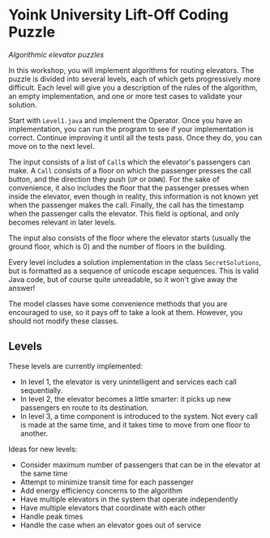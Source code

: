 # Yoink University Lift-Off Coding Puzzle

_Algorithmic elevator puzzles_

In this workshop, you will implement algorithms for routing elevators. The puzzle is divided into several levels, each of which gets progressively more difficult. Each level will give you a description of the rules of the algorithm, an empty implementation, and one or more test cases to validate your solution.

Start with `Level1.java` and implement the Operator. Once you have an implementation, you can run the program to see if your implementation is correct. Continue improving it until all the tests pass. Once they do, you can move on to the next level.

The input consists of a list of `Call`s which the elevator's passengers can make. A `Call` consists of a floor on which the passenger presses the call button, and the direction they push (`UP` or `DOWN`). For the sake of convenience, it also includes the floor that the passenger presses when inside the elevator, even though in reality, this information is not known yet when the passenger makes the call. Finally, the call has the timestamp when the passenger calls the elevator. This field is optional, and only becomes relevant in later levels.

The input also consists of the floor where the elevator starts (usually the ground floor, which is 0) and the number of floors in the building.

Every level includes a solution implementation in the class `SecretSolutions`, but is formatted as a sequence of unicode escape sequences. This is valid Java code, but of course quite unreadable, so it won't give away the answer!

The model classes have some convenience methods that you are encouraged to use, so it pays off to take a look at them. However, you should not modify these classes.

## Levels

These levels are currently implemented:

- In level 1, the elevator is very unintelligent and services each call sequentially.
- In level 2, the elevator becomes a little smarter: it picks up new passengers en route to its destination.
- In level 3, a time component is introduced to the system. Not every call is made at the same time, and it takes time to move from one floor to another.

Ideas for new levels:

- Consider maximum number of passengers that can be in the elevator at the same time
- Attempt to minimize transit time for each passenger
- Add energy efficiency concerns to the algorithm
- Have multiple elevators in the system that operate independently
- Have multiple elevators that coordinate with each other
- Handle peak times
- Handle the case when an elevator goes out of service
